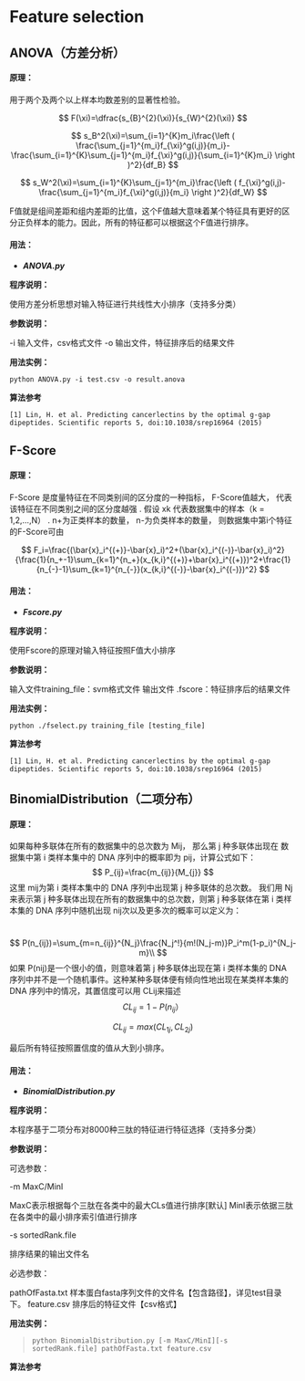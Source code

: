 # Feature selection

## ANOVA（方差分析）

#### 原理：

用于两个及两个以上样本均数差别的显著性检验。


$$
F(\xi)=\dfrac{s_{B}^{2}(\xi)}{s_{W}^{2}(\xi)}
$$

$$
s_B^2(\xi)=\sum_{i=1}^{K}m_i\frac{\left ( \frac{\sum_{j=1}^{m_i}f_{\xi}^g(i,j)}{m_i}-\frac{\sum_{i=1}^{K}\sum_{j=1}^{m_i}f_{\xi}^g(i,j)}{\sum_{i=1}^{K}m_i} \right )^2}{df_B}
$$

$$
s_W^2(\xi)=\sum_{i=1}^{K}\sum_{j=1}^{m_i}\frac{\left ( f_{\xi}^g(i,j)-\frac{\sum_{j=1}^{m_i}f_{\xi}^g(i,j)}{m_i} \right )^2}{df_W}
$$

F值就是组间差距和组内差距的比值，这个F值越大意味着某个特征具有更好的区分正负样本的能力。因此，所有的特征都可以根据这个F值进行排序。

#### 用法：

- ***ANOVA.py*** 

**程序说明：** 

使用方差分析思想对输入特征进行共线性大小排序（支持多分类）

**参数说明：** 

-i 输入文件，csv格式文件 
-o 输出文件，特征排序后的结果文件 

**用法实例：**

```
python ANOVA.py -i test.csv -o result.anova
```

**算法参考** 

`[1] Lin, H. et al. Predicting cancerlectins by the optimal g-gap dipeptides. Scientific reports 5, doi:10.1038/srep16964 (2015)` 



## F-Score

#### 原理：

F-Score 是度量特征在不同类别间的区分度的一种指标， F-Score值越大， 代表该特征在不同类别之间的区分度越强 . 假设 xk 代表数据集中的样本（k = 1,2,…,N） . n+为正类样本的数量， n-为负类样本的数量， 则数据集中第i个特征的F-Score可由


$$
F_i=\frac{(\bar{x}_i^{(+)}-\bar{x}_i)^2+(\bar{x}_i^{(-)}-\bar{x}_i)^2}{\frac{1}{n_+-1}\sum_{k=1}^{n_+}(x_{k,i}^{(+)}+\bar{x}_i^{(+)})^2+\frac{1}{n_{-}-1}\sum_{k=1}^{n_{-}}(x_{k,i}^{(-)}-\bar{x}_i^{(-)})^2}
$$

#### 用法：

- ***Fscore.py*** 

**程序说明：** 

使用Fscore的原理对输入特征按照F值大小排序

**参数说明：** 

输入文件training_file：svm格式文件 
输出文件 .fscore：特征排序后的结果文件 

**用法实例：**

```
python ./fselect.py training_file [testing_file]
```

**算法参考** 

`[1] Lin, H. et al. Predicting cancerlectins by the optimal g-gap dipeptides. Scientific reports 5, doi:10.1038/srep16964 (2015)` 



## BinomialDistribution（二项分布）

#### 原理：

如果每种多联体在所有的数据集中的总次数为 Mij， 那么第 j 种多联体出现在
数据集中第 i 类样本集中的 DNA 序列中的概率即为 pij，计算公式如下： 
$$
P_{ij}=\frac{m_{ij}}{M_{j}}
$$
这里 mij为第 i 类样本集中的 DNA 序列中出现第 j 种多联体的总次数。 我们用 Nj 来表示第 j 种多联体出现在所有的数据集中的总次数，则第 j 种多联体在第 i 类样本集的 DNA 序列中随机出现 nij次以及更多次的概率可以定义为： 

​                                            
$$
P(n_{ij})=\sum_{m=n_{ij}}^{N_j}\frac{N_j^!}{m!(N_j-m)}P_i^m(1-p_i)^{N_j-m}\\
$$
如果 P(nij)是一个很小的值，则意味着第 j 种多联体出现在第 i 类样本集的 DNA
序列中并不是一个随机事件。这种某种多联体便有倾向性地出现在某类样本集的
DNA 序列中的情况，其置信度可以用 CLij来描述                                                        
$$
CL_{ij}=1-P(n_{ij}）
$$

$$
CL_{ij}=max(CL_{1j},CL_{2j})
$$

最后所有特征按照置信度的值从大到小排序。

#### 用法：

- ***BinomialDistribution.py*** 

**程序说明：** 

本程序基于二项分布对8000种三肽的特征进行特征选择（支持多分类） 

**参数说明：** 

可选参数： 

-m MaxC/MinI  

MaxC表示根据每个三肽在各类中的最大CLs值进行排序[默认] 
MinI表示依据三肽在各类中的最小排序索引值进行排序 

-s sortedRank.file  

排序结果的输出文件名 

必选参数： 

pathOfFasta.txt  样本蛋白fasta序列文件的文件名【包含路径】，详见test目录下。
feature.csv  排序后的特征文件【csv格式】 

**用法实例：**

> ```
> python BinomialDistribution.py [-m MaxC/MinI][-s sortedRank.file] pathOfFasta.txt feature.csv
> ```

**算法参考** 